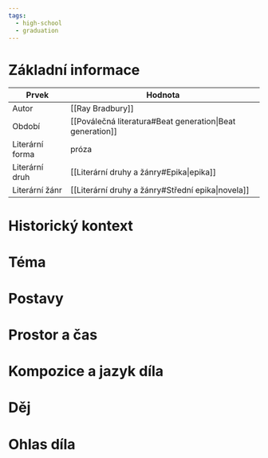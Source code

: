```yaml
---
tags:
  - high-school
  - graduation
---
```

# Základní informace
| Prvek           | Hodnota                                                   |
| --------------- | --------------------------------------------------------- |
| Autor           | [[Ray Bradbury]]                                          |
| Období          | [[Poválečná literatura#Beat generation\|Beat generation]] |
| Literární forma | próza                                                     |
| Literární druh  | [[Literární druhy a žánry#Epika\|epika]]                  |
| Literární žánr  | [[Literární druhy a žánry#Střední epika\|novela]]         |
# Historický kontext
# Téma
# Postavy
# Prostor a čas
# Kompozice a jazyk díla
# Děj
# Ohlas díla